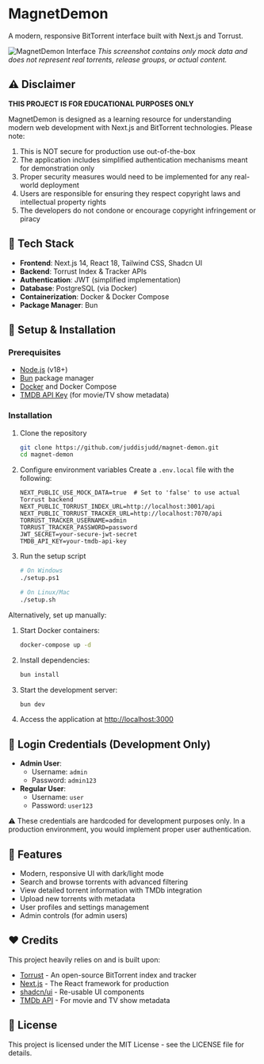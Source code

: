 # MagnetDemon

A modern, responsive BitTorrent interface built with Next.js and Torrust.

![MagnetDemon Interface](https://i.imgur.com/ik8F4zR.png)
*This screenshot contains only mock data and does not represent real torrents, release groups, or actual content.*

## ⚠️ Disclaimer

**THIS PROJECT IS FOR EDUCATIONAL PURPOSES ONLY**

MagnetDemon is designed as a learning resource for understanding modern web development with Next.js and BitTorrent technologies. Please note:

1. This is NOT secure for production use out-of-the-box
2. The application includes simplified authentication mechanisms meant for demonstration only
3. Proper security measures would need to be implemented for any real-world deployment
4. Users are responsible for ensuring they respect copyright laws and intellectual property rights
5. The developers do not condone or encourage copyright infringement or piracy

## 🚀 Tech Stack

- **Frontend**: Next.js 14, React 18, Tailwind CSS, Shadcn UI
- **Backend**: Torrust Index & Tracker APIs
- **Authentication**: JWT (simplified implementation)
- **Database**: PostgreSQL (via Docker)
- **Containerization**: Docker & Docker Compose
- **Package Manager**: Bun

## 🔧 Setup & Installation

### Prerequisites

- [Node.js](https://nodejs.org/) (v18+)
- [Bun](https://bun.sh/) package manager
- [Docker](https://www.docker.com/) and Docker Compose
- [TMDB API Key](https://developer.themoviedb.org/docs) (for movie/TV show metadata)

### Installation

1. Clone the repository
   ```bash
   git clone https://github.com/juddisjudd/magnet-demon.git
   cd magnet-demon
   ```

2. Configure environment variables
   Create a `.env.local` file with the following:
   ```
   NEXT_PUBLIC_USE_MOCK_DATA=true  # Set to 'false' to use actual Torrust backend
   NEXT_PUBLIC_TORRUST_INDEX_URL=http://localhost:3001/api
   NEXT_PUBLIC_TORRUST_TRACKER_URL=http://localhost:7070/api
   TORRUST_TRACKER_USERNAME=admin
   TORRUST_TRACKER_PASSWORD=password
   JWT_SECRET=your-secure-jwt-secret
   TMDB_API_KEY=your-tmdb-api-key
   ```

3. Run the setup script
   ```bash
   # On Windows
   ./setup.ps1
   
   # On Linux/Mac
   ./setup.sh
   ```

Alternatively, set up manually:

1. Start Docker containers:
   ```bash
   docker-compose up -d
   ```

2. Install dependencies:
   ```bash
   bun install
   ```

3. Start the development server:
   ```bash
   bun dev
   ```

4. Access the application at [http://localhost:3000](http://localhost:3000)

## 🔐 Login Credentials (Development Only)

- **Admin User**: 
  - Username: `admin`
  - Password: `admin123`
- **Regular User**:
  - Username: `user`
  - Password: `user123`

⚠️ These credentials are hardcoded for development purposes only. In a production environment, you would implement proper user authentication.

## 🎉 Features

- Modern, responsive UI with dark/light mode
- Search and browse torrents with advanced filtering
- View detailed torrent information with TMDb integration
- Upload new torrents with metadata
- User profiles and settings management
- Admin controls (for admin users)

## ❤️ Credits

This project heavily relies on and is built upon:
- [Torrust](https://github.com/torrust/torrust) - An open-source BitTorrent index and tracker
- [Next.js](https://nextjs.org/) - The React framework for production
- [shadcn/ui](https://ui.shadcn.com/) - Re-usable UI components
- [TMDb API](https://www.themoviedb.org/documentation/api) - For movie and TV show metadata

## 📝 License

This project is licensed under the MIT License - see the LICENSE file for details.
